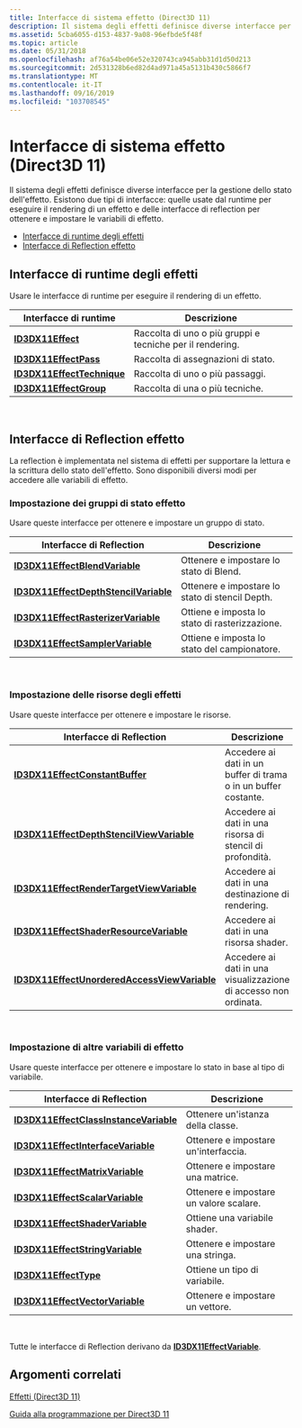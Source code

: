 ```yaml
---
title: Interfacce di sistema effetto (Direct3D 11)
description: Il sistema degli effetti definisce diverse interfacce per la gestione dello stato dell'effetto.
ms.assetid: 5cba6055-d153-4837-9a08-96efbde5f48f
ms.topic: article
ms.date: 05/31/2018
ms.openlocfilehash: af76a54be06e52e320743ca945abb31d1d50d213
ms.sourcegitcommit: 2d531328b6ed82d4ad971a45a5131b430c5866f7
ms.translationtype: MT
ms.contentlocale: it-IT
ms.lasthandoff: 09/16/2019
ms.locfileid: "103708545"
---
```

# <a name="effect-system-interfaces-direct3d-11"></a>Interfacce di sistema effetto (Direct3D 11)

Il sistema degli effetti definisce diverse interfacce per la gestione dello stato dell'effetto. Esistono due tipi di interfacce: quelle usate dal runtime per eseguire il rendering di un effetto e delle interfacce di reflection per ottenere e impostare le variabili di effetto.

-   [Interfacce di runtime degli effetti](#effect-runtime-interfaces)
-   [Interfacce di Reflection effetto](#effect-reflection-interfaces)

## <a name="effect-runtime-interfaces"></a>Interfacce di runtime degli effetti

Usare le interfacce di runtime per eseguire il rendering di un effetto.



| Interfacce di runtime                                       | Descrizione                                                    |
|----------------------------------------------------------|----------------------------------------------------------------|
| [**ID3DX11Effect**](id3dx11effect.md)                   | Raccolta di uno o più gruppi e tecniche per il rendering. |
| [**ID3DX11EffectPass**](id3dx11effectpass.md)           | Raccolta di assegnazioni di stato.                             |
| [**ID3DX11EffectTechnique**](id3dx11effecttechnique.md) | Raccolta di uno o più passaggi.                            |
| [**ID3DX11EffectGroup**](id3dx11effectgroup.md)         | Raccolta di una o più tecniche.                        |



 

## <a name="effect-reflection-interfaces"></a>Interfacce di Reflection effetto

La reflection è implementata nel sistema di effetti per supportare la lettura e la scrittura dello stato dell'effetto. Sono disponibili diversi modi per accedere alle variabili di effetto.

### <a name="setting-groups-of-effect-state"></a>Impostazione dei gruppi di stato effetto

Usare queste interfacce per ottenere e impostare un gruppo di stato.



| Interfacce di Reflection                                                          | Descrizione                      |
|--------------------------------------------------------------------------------|----------------------------------|
| [**ID3DX11EffectBlendVariable**](id3dx11effectblendvariable.md)               | Ottenere e impostare lo stato di Blend.         |
| [**ID3DX11EffectDepthStencilVariable**](id3dx11effectdepthstencilvariable.md) | Ottenere e impostare lo stato di stencil Depth. |
| [**ID3DX11EffectRasterizerVariable**](id3dx11effectrasterizervariable.md)     | Ottiene e imposta lo stato di rasterizzazione.    |
| [**ID3DX11EffectSamplerVariable**](id3dx11effectsamplervariable.md)           | Ottiene e imposta lo stato del campionatore.       |



 

### <a name="setting-effect-resources"></a>Impostazione delle risorse degli effetti

Usare queste interfacce per ottenere e impostare le risorse.



| Interfacce di Reflection                                                                        | Descrizione                                         |
|----------------------------------------------------------------------------------------------|-----------------------------------------------------|
| [**ID3DX11EffectConstantBuffer**](id3dx11effectconstantbuffer.md)                           | Accedere ai dati in un buffer di trama o in un buffer costante. |
| [**ID3DX11EffectDepthStencilViewVariable**](id3dx11effectdepthstencilviewvariable.md)       | Accedere ai dati in una risorsa di stencil di profondità.            |
| [**ID3DX11EffectRenderTargetViewVariable**](id3dx11effectrendertargetviewvariable.md)       | Accedere ai dati in una destinazione di rendering.                     |
| [**ID3DX11EffectShaderResourceVariable**](id3dx11effectshaderresourcevariable.md)           | Accedere ai dati in una risorsa shader.                   |
| [**ID3DX11EffectUnorderedAccessViewVariable**](id3dx11effectunorderedaccessviewvariable.md) | Accedere ai dati in una visualizzazione di accesso non ordinata.            |



 

### <a name="setting-other-effect-variables"></a>Impostazione di altre variabili di effetto

Usare queste interfacce per ottenere e impostare lo stato in base al tipo di variabile.



| Interfacce di Reflection                                                            | Descrizione               |
|----------------------------------------------------------------------------------|---------------------------|
| [**ID3DX11EffectClassInstanceVariable**](id3dx11effectclassinstancevariable.md) | Ottenere un'istanza della classe.     |
| [**ID3DX11EffectInterfaceVariable**](id3dx11effectinterfacevariable.md)         | Ottenere e impostare un'interfaccia. |
| [**ID3DX11EffectMatrixVariable**](id3dx11effectmatrixvariable.md)               | Ottenere e impostare una matrice.     |
| [**ID3DX11EffectScalarVariable**](id3dx11effectscalarvariable.md)               | Ottenere e impostare un valore scalare.     |
| [**ID3DX11EffectShaderVariable**](id3dx11effectshadervariable.md)               | Ottiene una variabile shader.    |
| [**ID3DX11EffectStringVariable**](id3dx11effectstringvariable.md)               | Ottenere e impostare una stringa.     |
| [**ID3DX11EffectType**](id3dx11effecttype.md)                                   | Ottiene un tipo di variabile.      |
| [**ID3DX11EffectVectorVariable**](id3dx11effectvectorvariable.md)               | Ottenere e impostare un vettore.     |



 

Tutte le interfacce di Reflection derivano da [**ID3DX11EffectVariable**](id3dx11effectvariable.md).

## <a name="related-topics"></a>Argomenti correlati

<dl> <dt>

[Effetti (Direct3D 11)](d3d11-graphics-programming-guide-effects.md)
</dt> <dt>

[Guida alla programmazione per Direct3D 11](dx-graphics-overviews.md)
</dt> </dl>

 

 




